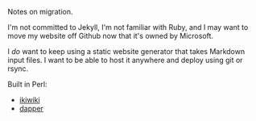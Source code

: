 Notes on migration.

I'm not committed to Jekyll, I'm not familiar with Ruby, and I may want to move my website off Github now that it's owned by Microsoft.

I *do* want to keep using a static website generator that takes Markdown input files. I want to be able to host it anywhere and deploy using git or rsync.

Built in Perl:

* [ikiwiki](http://ikiwiki.info/)
* [dapper](http://markbenson.io/dapper/)

